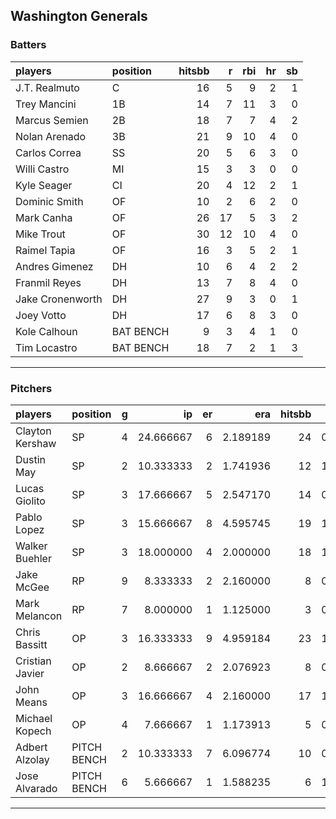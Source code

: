 ## Washington Generals

### Batters

 
|players          |position  | hitsbb|  r| rbi| hr| sb| 
|:----------------|:---------|------:|--:|---:|--:|--:| 
|J.T. Realmuto    |C         |     16|  5|   9|  2|  1| 
|Trey Mancini     |1B        |     14|  7|  11|  3|  0| 
|Marcus Semien    |2B        |     18|  7|   7|  4|  2| 
|Nolan Arenado    |3B        |     21|  9|  10|  4|  0| 
|Carlos Correa    |SS        |     20|  5|   6|  3|  0| 
|Willi Castro     |MI        |     15|  3|   3|  0|  0| 
|Kyle Seager      |CI        |     20|  4|  12|  2|  1| 
|Dominic Smith    |OF        |     10|  2|   6|  2|  0| 
|Mark Canha       |OF        |     26| 17|   5|  3|  2| 
|Mike Trout       |OF        |     30| 12|  10|  4|  0| 
|Raimel Tapia     |OF        |     16|  3|   5|  2|  1| 
|Andres Gimenez   |DH        |     10|  6|   4|  2|  2| 
|Franmil Reyes    |DH        |     13|  7|   8|  4|  0| 
|Jake Cronenworth |DH        |     27|  9|   3|  0|  1| 
|Joey Votto       |DH        |     17|  6|   8|  3|  0| 
|Kole Calhoun     |BAT BENCH |      9|  3|   4|  1|  0| 
|Tim Locastro     |BAT BENCH |     18|  7|   2|  1|  3| 

* * *

### Pitchers

 
|players         |position    |  g|        ip| er|      era| hitsbb|      whip| so|  w| sv| 
|:---------------|:-----------|--:|---------:|--:|--------:|------:|---------:|--:|--:|--:| 
|Clayton Kershaw |SP          |  4| 24.666667|  6| 2.189189|     24| 0.9729730| 24|  3|  0| 
|Dustin May      |SP          |  2| 10.333333|  2| 1.741936|     12| 1.1612903| 14|  1|  0| 
|Lucas Giolito   |SP          |  3| 17.666667|  5| 2.547170|     14| 0.7924528| 26|  1|  0| 
|Pablo Lopez     |SP          |  3| 15.666667|  8| 4.595745|     19| 1.2127660| 16|  0|  0| 
|Walker Buehler  |SP          |  3| 18.000000|  4| 2.000000|     18| 1.0000000| 12|  1|  0| 
|Jake McGee      |RP          |  9|  8.333333|  2| 2.160000|      8| 0.9600000| 10|  1|  6| 
|Mark Melancon   |RP          |  7|  8.000000|  1| 1.125000|      3| 0.3750000|  6|  0|  5| 
|Chris Bassitt   |OP          |  3| 16.333333|  9| 4.959184|     23| 1.4081633| 11|  1|  0| 
|Cristian Javier |OP          |  2|  8.666667|  2| 2.076923|      8| 0.9230769| 11|  1|  0| 
|John Means      |OP          |  3| 16.666667|  4| 2.160000|     17| 1.0200000| 14|  1|  0| 
|Michael Kopech  |OP          |  4|  7.666667|  1| 1.173913|      5| 0.6521739| 13|  1|  0| 
|Adbert Alzolay  |PITCH BENCH |  2| 10.333333|  7| 6.096774|     10| 0.9677419| 10|  0|  0| 
|Jose Alvarado   |PITCH BENCH |  6|  5.666667|  1| 1.588235|      6| 1.0588235| 10|  2|  1| 


* * *


